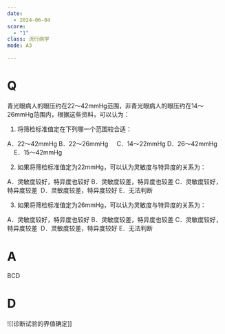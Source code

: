 ```yaml
---
date:
  - 2024-06-04
score:
  - "1"
class: 流行病学
mode: A3

---
```



# Q
青光眼病人的眼压约在22～42mmHg范围，非青光眼病人的眼压约在14～26mmHg范围内，根据这些资料，可以认为：

1. 将筛检标准值定在下列哪一个范围较合适：

A．22～42mmHg 
B．22～26mmHg     
C．14～22mmHg
D．26～42mmHg     
E．15～42mmHg

2. 如果将筛检标准值定为22mmHg，可以认为灵敏度与特异度的关系为：

A．灵敏度较好，特异度也较好
B．灵敏度较差，特异度也较差
C．灵敏度较好，特异度较差 
D．灵敏度较差，特异度较好
E．无法判断

3. 如果将筛检标准值定为26mmHg，可以认为灵敏度与特异度的关系为：

A．灵敏度较好，特异度也较好
B．灵敏度较差，特异度也较差
C．灵敏度较好，特异度较差 
D．灵敏度较差，特异度较好
E．无法判断

# A

BCD


# D
![[诊断试验的界值确定]]